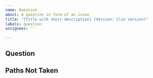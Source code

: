 ```yaml
---
name: Question
about: A question in form of an issue
title: "[Title with short description] (Version: Clio version)"
labels: question
assignees: ''

---
```


<!-- Please search existing issues to avoid creating duplicates. -->
<!-- Consider starting a [discussion](https://github.com/XRPLF/clio/discussions) instead. -->

## Question
<!-- Your question -->

## Paths Not Taken
<!-- If applicable, what other alternatives have been considered? -->
